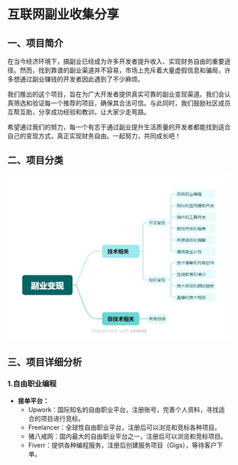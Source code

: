 # 互联网副业收集分享

## 一、项目简介
在当今经济环境下，搞副业已经成为许多开发者提升收入、实现财务自由的重要途径。然而，找到靠谱的副业渠道并不容易，市场上充斥着大量虚假信息和骗局，许多想通过副业赚钱的开发者因此遇到了不少麻烦。

我们推出的这个项目，旨在为广大开发者提供真实可靠的副业变现渠道。我们会认真筛选和验证每一个推荐的项目，确保其合法可信。与此同时，我们鼓励社区成员互帮互助，分享成功经验和教训，让大家少走弯路。

希望通过我们的努力，每一个有志于通过副业提升生活质量的开发者都能找到适合自己的变现方式，真正实现财务自由。一起努力，共同成长吧！

## 二、项目分类
![Image text](https://github.com/lppppp/Make-money/blob/main/img/mindmap001.jpg)

## 三、项目详细分析
### 1.自由职业编程
- **接单平台：**
  - Upwork：国际知名的自由职业平台，注册账号，完善个人资料，寻找适合的项目进行竞标。
  - Freelancer：全球性自由职业平台，注册后可以浏览和竞标各种项目。
  - 猪八戒网：国内最大的自由职业平台之一，注册后可以浏览和竞标项目。
  - Fiverr：提供各种编程服务，注册后创建服务项目（Gigs），等待客户下单。
